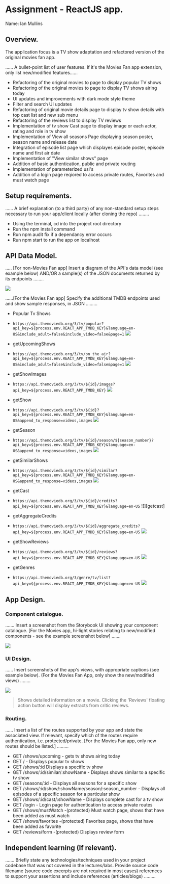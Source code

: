 # Assignment - ReactJS app.

Name: Ian Mullins

## Overview.

The application focus is a TV show adaptation and refactored version of the original movies fan app.

...... A bullet-point list of user features. If it's the Movies Fan app extension, only list new/modified features......

- Refactoring of the original movies to page to display popular TV shows
- Refactoring of the original movies to page to display TV shows airing today
- UI updates and improvements with dark mode style theme
- Filter and search UI updates
- Refactoring of original movie details page to display tv show details with top cast list and new sub menu
- Refactoring of the reviews list to display TV reviews
- Implementation of tv show Cast page to display image or each actor, rating and role in tv show
- Implementation of View all seasons Page displaying season poster, season name and release date
- Integration of episode list page which displayes episode poster, episode name and first air date
- Implementation of "View similar shows" page
- Addition of basic authentication, public and private routing
- Implementation of parameterized usl's
- Addition of a login page reqiored to access private routes, Favorites and must watch page

## Setup requirements.

...... A brief explanation (to a third party) of any non-standard setup steps necessary to run your app/client locally (after cloning the repo) ........

- Using the terminal, cd into the project root directory
- Run the npm install command
- Run npm audit fix if a dependancy error occurs
- Run npm start to run the app on localhost

## API Data Model.

..... [For non-Movies Fan app] Insert a diagram of the API's data model (see example below) AND/OR a sample(s) of the JSON documents returned by its endpoints ........

![][model]

......[For the Movies Fan app] Specify the additional TMDB endpoints used and show sample responses, in JSON .........

- Popular Tv Shows
- `https://api.themoviedb.org/3/tv/popular?api_key=${process.env.REACT_APP_TMDB_KEY}&language=en-US&include_adult=false&include_video=false&page=1`
  ![][popularshows]

- getUpcomingShows
- `https://api.themoviedb.org/3/tv/on_the_air?api_key=${process.env.REACT_APP_TMDB_KEY}&language=en-US&include_adult=false&include_video=false&page=1`
  ![][getupcomingshows]

- getShowImages
- `https://api.themoviedb.org/3/tv/${id}/images?api_key=${process.env.REACT_APP_TMDB_KEY}`
  ![][getshowimages]

- getShow
- `https://api.themoviedb.org/3/tv/${id}?api_key=${process.env.REACT_APP_TMDB_KEY}&language=en-US&append_to_response=videos,images`
  ![][getashow]

- getSeason
- `https://api.themoviedb.org/3/tv/${id}/season/${season_number}?api_key=${process.env.REACT_APP_TMDB_KEY}&language=en-US&append_to_response=videos,images`
  ![][getseason]

- getSimilarShows
- `https://api.themoviedb.org/3/tv/${id}/similar?api_key=${process.env.REACT_APP_TMDB_KEY}&language=en-US&append_to_response=videos,images`
  ![][getsimilarshows]

- getCast
- `https://api.themoviedb.org/3/tv/${id}/credits?api_key=${process.env.REACT_APP_TMDB_KEY}&language=en-US`
  ![][getcast]

- getAggregateCredits
- `https://api.themoviedb.org/3/tv/${id}/aggregate_credits?api_key=${process.env.REACT_APP_TMDB_KEY}&language=en-US`
  ![][getaggregatecredits]

- getShowReviews
- `https://api.themoviedb.org/3/tv/${id}/reviews?api_key=${process.env.REACT_APP_TMDB_KEY}&language=en-US`
  ![][getshowreviews]

- getGenres
- `https://api.themoviedb.org/3/genre/tv/list?api_key=${process.env.REACT_APP_TMDB_KEY}&language=en-US`
  ![][gettvshowgenres]

## App Design.

### Component catalogue.

....... Insert a screenshot from the Storybook UI showing your component catalogue. [For the Movies app, hi-light stories relating to new/modified components - see the example screenshot below] .......

![][stories]

### UI Design.

...... Insert screenshots of the app's views, with appropriate captions (see example below). (For the Movies Fan App, only show the new/modified views) ........

![][view]

> Shows detailed information on a movie. Clicking the 'Reviews' floating action button will display extracts from critic reviews.

### Routing.

...... Insert a list of the routes supported by your app and state the associated view. If relevant, specify which of the routes require authentication, i.e. protected/private. [For the Movies Fan app, only new routes should be listed.] .........

- GET /shows/upcoming - gets tv shows airing today
- GET / - Displays popular tv shows
- GET /shows/:id Displays a specific tv show
- GET /shows/:id/similar/:showName - Displays shows similar to a specific tv show
- GET /seasons/:id - Displays all seasons for a specific show
- GET /shows/:id/show/:showName/season/:season_number - Displays all episodes of a specific season for a particular show
- GET /shows/:id/cast/:showName - Displays complete cast for a tv show
- GET /login - Login page for authentication to access private routes
- GET /shows/mustWatch -(protected) Must watch page, shows that have been added as must watch
- GET /shows/favorites -(protected) Favorites page, shows that have been added as favorite
- GET /reviews/form -(protected) Displays review form

## Independent learning (If relevant).

....... Briefly state any technologies/techniques used in your project codebase that was not covered in the lectures/labs. Provide source code filename (source code excerpts are not required in most cases) references to support your assertions and include references (articles/blogs) .........

[model]: ./data.jpg
[view]: ./view.png
[stories]: ./storybook.png
[popularshows]: ./popularshows.jpg
[getupcomingshows]: ./getupcomingshows.jpg
[getshowimages]: ./getshowimages.jpg
[getashow]: ./getashow.jpg
[getseason]: ./getseason.jpg
[getsimilarshows]: ./getsimilarshows.jpg
[getaggregatecredits]: ./getaggregatecredits.jpg
[getshowreviews]: ./getshowreviews.jpg
[gettvshowgenres]: ./gettvshowgenres.jpg
